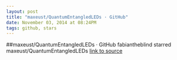 ```yaml
---
layout: post
title: "maxeust/QuantumEntangledLEDs · GitHub"
date: November 03, 2014 at 08:24PM
tags: github, stars
---
```

##maxeust/QuantumEntangledLEDs · GitHub
fabiantheblind starred maxeust/QuantumEntangledLEDs
[link to source](http://ift.tt/13AnK3N) 

